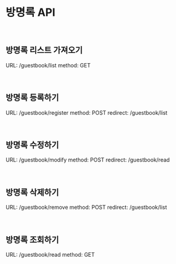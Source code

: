 # 방명록 API

<br>

## 방명록 리스트 가져오기
URL: /guestbook/list
method: GET

<br>

## 방명록 등록하기
URL: /guestbook/register
method: POST
redirect: /guestbook/list

<br>

## 방명록 수정하기
URL: /guestbook/modify
method: POST
redirect: /guestbook/read

<br>

## 방명록 삭제하기
URL: /guestbook/remove
method: POST
redirect: /guestbook/list

<br>

## 방명록 조회하기
URL: /guestbook/read
method: GET